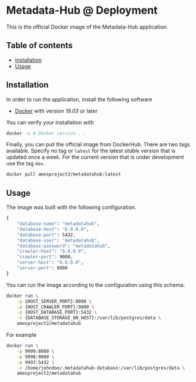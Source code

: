 # Metadata-Hub @ Deployment

This is the official Docker image of the Metadata-Hub application.

## Table of contents

  - [Installation](#installation)
  - [Usage](#usage)

## Installation

In order to run the application, install the following software
- [Docker](https://docs.docker.com/get-docker) with version  *19.03* or later

You can verify your installation with
```bash
docker -v # Docker version ...
```

Finally, you can pull the official image from DockerHub. There are two tags available. Specify no tag or ```latest``` for the latest *stable* version that is updated once a week. For the current version that is under development use the tag ```dev```.

```bash
docker pull amosproject2/metadatahub:latest
```

## Usage

The image was built with the following configuration.

```bash
{
    "database-name": "metadatahub",
    "database-host": "0.0.0.0",
    "database-port": 5432,
    "database-user": "metadatahub",
    "database-password": "metadatahub",
    "crawler-host": "0.0.0.0",
    "crawler-port": 9000,
    "server-host": "0.0.0.0",
    "server-port": 8080
}
```

You can run the image according to the configuration using this schema:

```bash
docker run \
    -p {HOST_SERVER_PORT}:8080 \
    -p {HOST_CRAWLER_PORT}:9000 \
    -p {HOST_DATABASE_PORT}:5432 \
    -v {DATABASE_STORAGE_ON_HOST}:/var/lib/postgres/data \
    amosproject2/metadatahub
```

For example

```bash
docker run \
    -p 9999:8080 \
    -p 9998:9000 \
    -p 9997:5432 \
    -v /home/johndoe/.metadatahub-database:/var/lib/postgres/data \
    amosproject2/metadatahub
```
